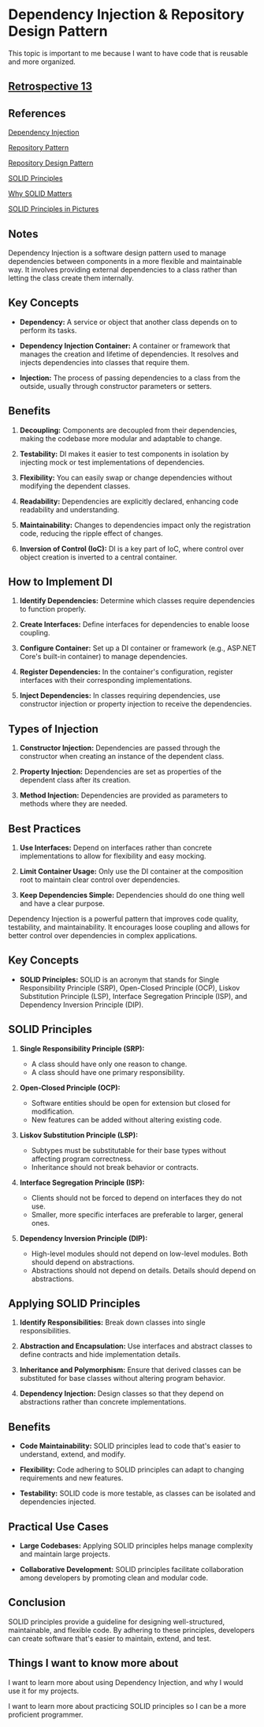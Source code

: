 # Dependency Injection & Repository Design Pattern

This topic is important to me because I want to have code that is reusable and more organized.

## [Retrospective 13](https://connerkt.github.io/Reading-Notes/401/Class13/Retro13)

## References

[Dependency Injection](https://docs.microsoft.com/en-us/aspnet/core/fundamentals/dependency-injection)

[Repository Pattern](https://docs.microsoft.com/en-us/aspnet/core/fundamentals/repository-pattern?view=aspnetcore-2.1)

[Repository Design Pattern](https://medium.com/@pererikbergman/repository-design-pattern-e28c0f3e4a30)

[SOLID Principles](https://www.telerik.com/blogs/30-days-of-tdd-day-five-make-your-code-solid)

[Why SOLID Matters](https://www.telerik.com/blogs/why-solid-matters)

[SOLID Principles in Pictures](https://medium.com/backticks-tildes/the-s-o-l-i-d-principles-in-pictures-b34ce2f1e898)

## Notes

Dependency Injection is a software design pattern used to manage dependencies between components in a more flexible and maintainable way. It involves providing external dependencies to a class rather than letting the class create them internally.

## Key Concepts

- **Dependency:** A service or object that another class depends on to perform its tasks.

- **Dependency Injection Container:** A container or framework that manages the creation and lifetime of dependencies. It resolves and injects dependencies into classes that require them.

- **Injection:** The process of passing dependencies to a class from the outside, usually through constructor parameters or setters.

## Benefits

1. **Decoupling:** Components are decoupled from their dependencies, making the codebase more modular and adaptable to change.

2. **Testability:** DI makes it easier to test components in isolation by injecting mock or test implementations of dependencies.

3. **Flexibility:** You can easily swap or change dependencies without modifying the dependent classes.

4. **Readability:** Dependencies are explicitly declared, enhancing code readability and understanding.

5. **Maintainability:** Changes to dependencies impact only the registration code, reducing the ripple effect of changes.

6. **Inversion of Control (IoC):** DI is a key part of IoC, where control over object creation is inverted to a central container.

## How to Implement DI

1. **Identify Dependencies:** Determine which classes require dependencies to function properly.

2. **Create Interfaces:** Define interfaces for dependencies to enable loose coupling.

3. **Configure Container:** Set up a DI container or framework (e.g., ASP.NET Core's built-in container) to manage dependencies.

4. **Register Dependencies:** In the container's configuration, register interfaces with their corresponding implementations.

5. **Inject Dependencies:** In classes requiring dependencies, use constructor injection or property injection to receive the dependencies.

## Types of Injection

1. **Constructor Injection:** Dependencies are passed through the constructor when creating an instance of the dependent class.

2. **Property Injection:** Dependencies are set as properties of the dependent class after its creation.

3. **Method Injection:** Dependencies are provided as parameters to methods where they are needed.

## Best Practices

1. **Use Interfaces:** Depend on interfaces rather than concrete implementations to allow for flexibility and easy mocking.

2. **Limit Container Usage:** Only use the DI container at the composition root to maintain clear control over dependencies.

3. **Keep Dependencies Simple:** Dependencies should do one thing well and have a clear purpose.

Dependency Injection is a powerful pattern that improves code quality, testability, and maintainability. It encourages loose coupling and allows for better control over dependencies in complex applications.

## Key Concepts

- **SOLID Principles:** SOLID is an acronym that stands for Single Responsibility Principle (SRP), Open-Closed Principle (OCP), Liskov Substitution Principle (LSP), Interface Segregation Principle (ISP), and Dependency Inversion Principle (DIP).

## SOLID Principles

1. **Single Responsibility Principle (SRP):**
   - A class should have only one reason to change.
   - A class should have one primary responsibility.
   
2. **Open-Closed Principle (OCP):**
   - Software entities should be open for extension but closed for modification.
   - New features can be added without altering existing code.

3. **Liskov Substitution Principle (LSP):**
   - Subtypes must be substitutable for their base types without affecting program correctness.
   - Inheritance should not break behavior or contracts.

4. **Interface Segregation Principle (ISP):**
   - Clients should not be forced to depend on interfaces they do not use.
   - Smaller, more specific interfaces are preferable to larger, general ones.

5. **Dependency Inversion Principle (DIP):**
   - High-level modules should not depend on low-level modules. Both should depend on abstractions.
   - Abstractions should not depend on details. Details should depend on abstractions.

## Applying SOLID Principles

1. **Identify Responsibilities:** Break down classes into single responsibilities.

2. **Abstraction and Encapsulation:** Use interfaces and abstract classes to define contracts and hide implementation details.

3. **Inheritance and Polymorphism:** Ensure that derived classes can be substituted for base classes without altering program behavior.

4. **Dependency Injection:** Design classes so that they depend on abstractions rather than concrete implementations.

## Benefits

- **Code Maintainability:** SOLID principles lead to code that's easier to understand, extend, and modify.

- **Flexibility:** Code adhering to SOLID principles can adapt to changing requirements and new features.

- **Testability:** SOLID code is more testable, as classes can be isolated and dependencies injected.

## Practical Use Cases

- **Large Codebases:** Applying SOLID principles helps manage complexity and maintain large projects.

- **Collaborative Development:** SOLID principles facilitate collaboration among developers by promoting clean and modular code.

## Conclusion

SOLID principles provide a guideline for designing well-structured, maintainable, and flexible code. By adhering to these principles, developers can create software that's easier to maintain, extend, and test.

## Things I want to know more about

I want to learn more about using Dependency Injection, and why I would use it for my projects.

I want to learn more about practicing SOLID principles so I can be a more proficient programmer.
